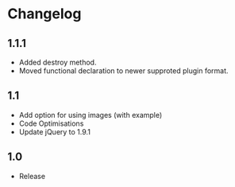 # Changelog
## 1.1.1
- Added destroy method.
- Moved functional declaration to newer supproted plugin format.

## 1.1
- Add option for using images (with example)
- Code Optimisations
- Update jQuery to 1.9.1

## 1.0
- Release
